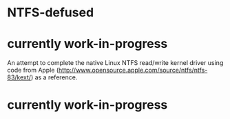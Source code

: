 NTFS-defused
============

currently work-in-progress
===========================

An attempt to complete the native Linux NTFS read/write kernel driver using code from Apple (http://www.opensource.apple.com/source/ntfs/ntfs-83/kext/) as a reference.


currently work-in-progress
===========================
